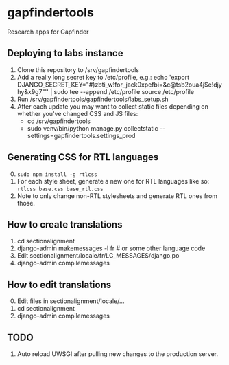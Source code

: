 # gapfindertools
Research apps for Gapfinder

## Deploying to labs instance
1. Clone this repository to /srv/gapfindertools
2. Add a really long secret key to /etc/profile, e.g.:
   echo 'export DJANGO_SECRET_KEY="#)zbti_w!for_jack0xpefbi=&c@tsb2oua4j$e!djyhy&x9g7"'' | sudo tee --append /etc/profile
   source /etc/profile
3. Run /srv/gapfindertools/gapfindertools/labs_setup.sh
4. After each update you may want to collect static files depending on
   whether you've changed CSS and JS files:
   - cd /srv/gapfindertools
   - sudo venv/bin/python manage.py collectstatic --settings=gapfindertools.settings_prod

## Generating CSS for RTL languages
0. `sudo npm install -g rtlcss`
1. For each style sheet, generate a new one for RTL languages like so:
   `rtlcss base.css base_rtl.css`
2. Note to only change non-RTL stylesheets and generate RTL ones from
   those.

## How to create translations
1. cd sectionalignment
2. django-admin makemessages -l fr  # or some other language code
3. Edit sectionalignment/locale/fr/LC_MESSAGES/django.po
4. django-admin compilemessages

## How to edit translations
0. Edit files in sectionalignment/locale/...
1. cd sectionalignment
2. django-admin compilemessages

## TODO
1. Auto reload UWSGI after pulling new changes to the production server.
